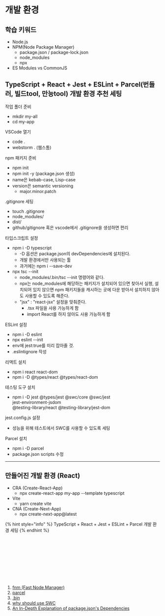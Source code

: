 # 개발 환경

## 학습 키워드

* Node.js
* NPM(Node Package Manager)
  * package.json / package-lock.json
  * node\_modules
  * npx
* ES Modules vs CommonJS

## TypeScript + React + Jest + ESLint + Parcel(번들러, 빌드tool, 만능tool) 개발 환경 추천 세팅

작업 폴더 준비

* mkdir my-all
* cd my-app

VSCode 열기

* code .
* webstorm . (웹스톰)

npm 패키지 준비

* npm init
* npm init -y (package.json 생성)
* name은 kebab-case, Lisp-case
* version은 semantic versioning
  * major.minor.patch

.gitignore 세팅

* touch .gitignore
* node\_modules/
* dist/
* github/gitignore 혹은 vscode에서 .gitignore을 생성하면 편리

타입스크립트 설정

* npm i -D typescript
  * \-D 옵션은 package.json의 devDependencies에 설치된다.
  * 개발 환경에서만 사용되는 툴
  * 과거에는 npm i --save-dev
* npx tsc --init
  * node\_modules/.bin/tsc --init 명령어와 같다.
  * npx는 node\_modules에 해당하는 패키지가 설치되어 있으면 찾아서 실행, 설치되어 있지 않으면 npm 패키지들을 캐시하는 곳에 다운 받아서 설치하지 않아도 사용할 수 있도록 해준다.
  * "jsx" : "react-jsx" 설정을 맞춰준다.
    * .tsx 파일을 사용 가능하게 함
    * import React를 하지 않아도 사용 가능하게 함

ESLint 설정

* npm i -D eslint
* npx eslint --init
* env에 jest:true를 미리 잡아줄 것.
* .eslintignore 작성

리액트 설치

* npm i react react-dom
* npm i -D @types/react @types/react-dom

테스팅 도구 설치

* npm i -D jest @types/jest @swc/core @swc/jest\
  jest-environment-jsdom\
  @testing-library/react @testing-library/jest-dom

jest.config.js 설정

* 성능을 위해 테스트에서 SWC를 사용할 수 있도록 세팅

Parcel 설치

* npm i -D parcel
* package.json scripts 수정

***

## 만들어진 개발 환경 (React)

* CRA (Create-React-App)
  * npx create-react-app my-app --template typescript
* Vite
  * yarn create vite
* CNA (Create-Next-App)
  * npx create-next-app@latest

{% hint style="info" %}
TypeScript + React + Jest + ESLint + Parcel 개발 환경 세팅
{% endhint %}

<figure><img src="../.gitbook/assets/image (1) (2) (2).png" alt=""><figcaption></figcaption></figure>

<figure><img src="../.gitbook/assets/image (5) (2).png" alt=""><figcaption></figcaption></figure>

<figure><img src="../.gitbook/assets/image (9).png" alt=""><figcaption></figcaption></figure>

<figure><img src="../.gitbook/assets/image (23).png" alt=""><figcaption></figcaption></figure>

<figure><img src="../.gitbook/assets/image (11) (2).png" alt=""><figcaption></figcaption></figure>

<figure><img src="../.gitbook/assets/image (16) (1).png" alt=""><figcaption></figcaption></figure>

<figure><img src="../.gitbook/assets/image (15).png" alt=""><figcaption></figcaption></figure>

<figure><img src="../.gitbook/assets/image (8).png" alt=""><figcaption></figcaption></figure>

<figure><img src="../.gitbook/assets/image (22).png" alt=""><figcaption></figcaption></figure>

<figure><img src="../.gitbook/assets/image (4).png" alt=""><figcaption></figcaption></figure>

<figure><img src="../.gitbook/assets/image (20).png" alt=""><figcaption></figcaption></figure>

1. [fnm (Fast Node Manager)](https://github.com/Schniz/fnm)
2. [parcel](https://betterprogramming.pub/all-you-need-to-know-about-parcel-dbe151b70082)
3. [.bin](https://simsimjae.medium.com/%ED%8C%A8%ED%82%A4%EC%A7%80-%EC%95%88%EC%97%90%EB%8A%94-bin%EC%9D%B4%EB%9D%BC%EA%B3%A0%ED%95%98%EB%8A%94-%EC%88%A8%EA%B9%80-%ED%8F%B4%EB%8D%94%EA%B0%80-%EC%A1%B4%EC%9E%AC%ED%95%9C%EB%8B%A4-%EC%9D%B4-%ED%8F%B4%EB%8D%94%EB%8A%94-%EB%AD%90%EB%95%8C%EB%A7%A4-%EC%9E%88%EB%8A%94%EA%B1%B4%EC%A7%80-%EA%B6%81%EA%B8%88%ED%95%B4%EC%84%9C-%EC%B0%BE%EC%95%84%EB%B3%B4%EC%95%98%EB%8B%A4-8257ddaa1a7e)
4. [why should use SWC](https://medium.com/@KasraKhosravi/why-you-should-use-swc-and-not-babel-45b9dd15d058)
5. [An In-Depth Explanation of package.json's Dependencies](https://betterprogramming.pub/package-jsons-dependencies-in-depth-a1f0637a3129)
